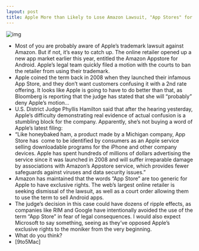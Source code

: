 ```yaml
---
layout: post
title: Apple More than Likely to Lose Amazon Lawsuit, "App Stores" for Everyone
---
```

![img](http://media.idownloadblog.com/wp-content/uploads/2011/03/amazon-appstore.png)
* Most of you are probably aware of Apple’s trademark lawsuit against Amazon. But if not, it’s easy to catch up. The online retailer opened up a new app market earlier this year, entitled the Amazon Appstore for Android. Apple’s legal team quickly filed a motion with the courts to ban the retailer from using their trademark.
* Apple coined the term back in 2008 when they launched their infamous App Store, and they don’t want customers confusing it with a 2nd rate offering. It looks like Apple is going to have to do better than that, as Bloomberg is reporting that the judge has stated that she will “probably” deny Apple’s motion…
* U.S. District Judge Phyllis Hamilton said that after the hearing yesterday, Apple’s difficulty demonstrating real evidence of actual confusion is a stumbling block for the company. Apparently, she’s not buying a word of Apple’s latest filing:
* “Like honeybaked ham, a product made by a Michigan company, App Store has  come to be identified by consumers as an Apple service selling downloadable programs for the iPhone and other company devices. Apple has spent hundreds of millions of dollars advertising the service since it was launched in 2008 and will suffer irreparable damage by associations with Amazon’s Appstore service, which provides fewer safeguards against viruses and data security issues.”
* Amazon has maintained that the words “App Store” are too generic for Apple to have exclusive rights. The web’s largest online retailer is seeking dismissal of the lawsuit, as well as a court order allowing them to use the term to sell Android apps.
* The judge’s decision in this case could have dozens of ripple effects, as companies like RIM and Google have intentionally avoided the use of the term “App Store” in fear of legal consequences. I would also expect Microsoft to say something, seeing as they’ve opposed Apple’s exclusive rights to the moniker from the very beginning.
* What do you think?
* [9to5Mac]

